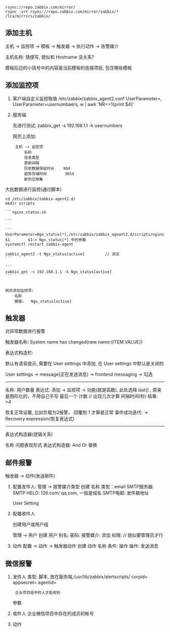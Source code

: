 
```
rsync://repo.zabbix.com/mirror/
rsync -vrt rsync://repo.zabbix.com/mirror/zabbix/*   /lca/mirrirs/zabbix/
```

## 添加主机

主机 -> 监控项 -> 模板 -> 触发器 -> 执行动作 -> 告警媒介

主机名称: 随便写, 貌似和 Hostname 没关系?

模板后边的小括号中的内容是当前模板的连接项目, 包含哪些模板


## 添加监控项

1. 客户端自定义监控取值
    /etc/zabbix/zabbix_agent2.conf
        UserParameter=<key>,<shell command>
        UserParameter=usernumbaers, w | awk 'NR==1{print $4}'

2. 服务端

    先进行测试: zabbix_get -s 192.168.1.1 -k usernumbers

    网页上添加:

        主机 -> 监控项 
            名称
            信息类型
            更新间隔
            历史数据保留时长    90d
            趋势存储时间        365d
            新的应用集


大批数据进行监控(通过脚本)

    cd /etc/zabbix/zabbix-agent2.d/
    mkdir scripts

    ```nginx_status.sh

    ```

    ```
    UserParameter=Ngx_status[*],/etc/zabbix/zabbix_ageant2.d/scripts/nginx_status.sh $1        $1-> Ngx_status[*] 中的参数
    systemctl restart zabbix-agent

    zabbix_agent2 -t Ngx_status[active]         // 测试
    ```

    ```
    zabbix_get -s 192.168.1.1 -k Ngx_status[active]
    ```


    网页添加监控项:
        名称
        键值:   Ngx_status[active]



## 触发器

对异常数据进行报警

触发器名称:  System name has changed(new name:{ITEM.VALUE})

表达式构造栏:

默认有语音提示, 需要在 User settings 中添加, 在 User settings 中默认是关闭的

User settings -> message(正在发送消息) -> frontend messaging -> 勾选

---

名称: 用户数量
表达式: 添加 -> 监控项 -> 功能(就是函数), 此处选择 last() , 原来是图形化的，不用自己手写
最后一个 计数                       // 出现几次才算
间隔时间(秒)
结果: >4

恢复正常设置, 比如负载为2报警， 回覆到 1 才算是正常
    事件成功迭代: -> Recovery expression(恢复表达式)

---

表达式构造器(逻辑关系)

名称
问题表现形式
表达式构造器: And  Or  替换




## 邮件报警

触发器 -> 动作(发送邮件)


1. 配置发件人:
    管理 -> 报警媒介类型
        创建
            名称
            类型：email
            SMTP服务器:
            SMTP HELO:    126.com/ qq.com, 一般是域名
            SMTP电邮: 发件箱地址

    User Setting

2. 配置收件人

    创建用户或用户组

    管理 -> 用户
        创建
            用户
                别名:
                密码:
            报警媒介:
                添加
            权限:               // 貌似要管理员才行

3. 动作
    配置 -> 动作 -> 触发器动作
        创建
            动作
                名称
                条件:
            操作
                操作: 发送消息


## 微信报警

1. 发件人
    类型: 脚本, 放在服务端,/usr/lib/zabbix/alertscripts/
        corpid=
        appsecret=
        agentid=
        
        企业项目组中的人才能收到

    参数


2. 收件人
    企业微信项目中存在的成员的帐号

3. 动作

